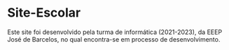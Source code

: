 # Site-Escolar
Este site foi desenvolvido pela turma de informática (2021-2023), da EEEP José de Barcelos, no qual encontra-se em processo de desenvolvimento.
